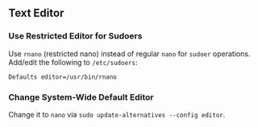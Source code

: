 ## Text Editor
### Use Restricted Editor for Sudoers
Use `rnano` (restricted nano) instead of regular `nano` for `sudoer` operations. Add/edit the following to `/etc/sudoers`:
```
Defaults editor=/usr/bin/rnano
```
### Change System-Wide Default Editor
Change it to `nano` via `sudo update-alternatives --config editor`.
